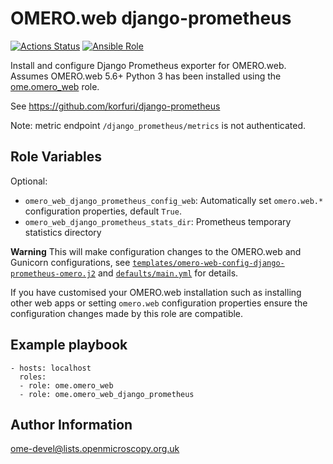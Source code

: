 OMERO.web django-prometheus
===========================

[![Actions Status](https://github.com/ome/ansible-role-omero-web-django-prometheus/workflows/Molecule/badge.svg)](https://github.com/ome/ansible-role-omero-web-django-prometheus/actions)
[![Ansible Role](https://img.shields.io/badge/ansible--galaxy-omero_web_django_prometheus-blue.svg)](https://galaxy.ansible.com/ui/standalone/roles/ome/omero_web_django_prometheus/)

Install and configure Django Prometheus exporter for OMERO.web.
Assumes OMERO.web 5.6+ Python 3 has been installed using the [ome.omero_web](https://galaxy.ansible.com/ome/omero_web) role.

See https://github.com/korfuri/django-prometheus

Note: metric endpoint `/django_prometheus/metrics` is not authenticated.


Role Variables
--------------

Optional:
- `omero_web_django_prometheus_config_web`: Automatically set `omero.web.*` configuration properties, default `True`.
- `omero_web_django_prometheus_stats_dir`: Prometheus temporary statistics directory

**Warning** This will make configuration changes to the OMERO.web and Gunicorn configurations, see [`templates/omero-web-config-django-prometheus-omero.j2`](templates/omero-web-config-django-prometheus-omero.j2) and [`defaults/main.yml`](defaults/main.yml) for details.

If you have customised your OMERO.web installation such as installing other web apps or setting `omero.web` configuration properties ensure the configuration changes made by this role are compatible.


Example playbook
----------------

    - hosts: localhost
      roles:
      - role: ome.omero_web
      - role: ome.omero_web_django_prometheus


Author Information
------------------

ome-devel@lists.openmicroscopy.org.uk
